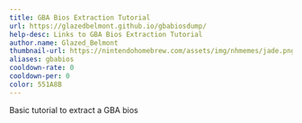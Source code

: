 ```yaml
---
title: GBA Bios Extraction Tutorial
url: https://glazedbelmont.github.io/gbabiosdump/
help-desc: Links to GBA Bios Extraction Tutorial
author.name: Glazed_Belmont
thumbnail-url: https://nintendohomebrew.com/assets/img/nhmemes/jade.png
aliases: gbabios
cooldown-rate: 0
cooldown-per: 0
color: 551A8B
---
```


Basic tutorial to extract a GBA bios
